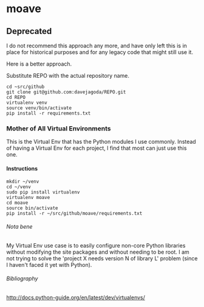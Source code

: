 # moave

## Deprecated

I do not recommend this approach any more, and have only left this is
in place for historical purposes and for any legacy code that might
still use it.

Here is a better approach.

Substitute REPO with the actual repository name.

```
cd ~src/github
git clone git@github.com:davejagoda/REPO.git
cd REPO
virtualenv venv
source venv/bin/activate
pip install -r requirements.txt
```

### Mother of All Virtual Environments

This is the Virtual Env that has the Python modules I use
commonly. Instead of having a Virtual Env for each project, I find
that most can just use this one.

#### Instructions

```
mkdir ~/venv
cd ~/venv
sudo pip install virtualenv
virtualenv moave
cd moave
source bin/activate
pip install -r ~/src/github/moave/requirements.txt
```

###### *Nota bene*

My Virtual Env use case is to easily configure non-core Python
libraries without modifying the site packages and without needing to
be root. I am not trying to solve the 'project X needs version N of
library L' problem (since I haven't faced it yet with Python).

###### Bibliography

http://docs.python-guide.org/en/latest/dev/virtualenvs/

